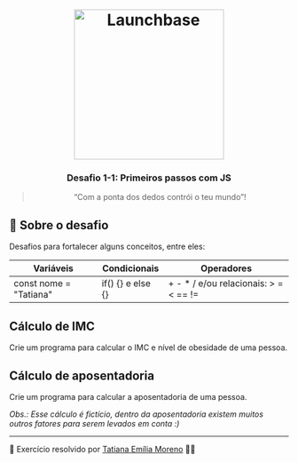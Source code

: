 <h1 align="center">
      <img alt="Launchbase" src="https://rocketseat-cdn.s3-sa-east-1.amazonaws.com/bootcamp-launchbase.png" width="270px" />
</h1>

<h3 align="center">
  Desafio 1-1: Primeiros passos com JS
</h3>

<blockquote align="center">“Com a ponta dos dedos contrói o teu mundo”!</blockquote>

## 🚀 Sobre o desafio
Desafios para fortalecer alguns conceitos, entre eles:

Variáveis | Condicionais | Operadores
------ | ------- | ---------
const nome = "Tatiana" | if() {} e else {} |  + - * / e/ou relacionais: > = < == !=

## Cálculo de IMC

Crie um programa para calcular o IMC e nível de obesidade de uma pessoa.

## Cálculo de aposentadoria

Crie um programa para calcular a aposentadoria de uma pessoa.

<i>Obs.: Esse cálculo é fictício, dentro da aposentadoria existem muitos outros fatores para serem levados em conta :)</i>

---

🤩 Exercício resolvido por [Tatiana Emília Moreno](https://www.linkedin.com/in/tatmorenno/) 👩‍💻

